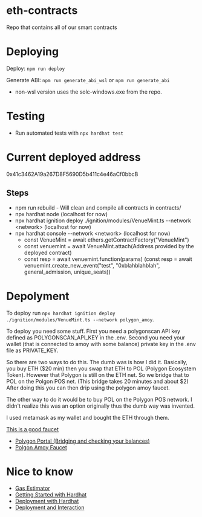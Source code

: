 # eth-contracts

Repo that contains all of our smart contracts

# Deploying

Deploy: `npm run deploy`

Generate ABI: `npm run generate_abi_wsl` or `npm run generate_abi`
* non-wsl version uses the solc-windows.exe from the repo.

# Testing

* Run automated tests with `npx hardhat test`

# Current deployed address

0x41c3462A19a267D8F5690D5b411c4e46aCf0bbcB

## Steps
* npm run rebuild - Will clean and compile all contracts in contracts/
* npx hardhat node (localhost for now)
* npx hardhat ignition deploy ./ignition/modules/VenueMint.ts --network \<network> (localhost for now)
* npx hardhat console --network \<network> (localhost for now)
    * const VenueMint = await ethers.getContractFactory("VenueMint")
    * const venuemint = await VenueMint.attach(Address provided by the deployed contract)
    * const resp = await venuemint.function(params) (const resp = await venuemint.create_new_event("test", "0xblahblahblah", general_admission, unique_seats))

# Depolyment

To deploy run `npx hardhat ignition deploy ./ignition/modules/VenueMint.ts --network polygon_amoy`.

To deploy you need some stuff. First you need a polygonscan API key defined as POLYGONSCAN_API_KEY in the .env. Second you need your wallet (that is connected to amoy with some balance) private key in the .env file as PRIVATE_KEY.

So there are two ways to do this. The dumb was is how I did it. Basically, you buy ETH ($20 min) then you swap that ETH to POL (Polygon Ecosystem Token). However that Polygon is still on the ETH net. So we bridge that to POL on the Polgon POS net. (This bridge takes 20 minutes and about $2) After doing this you can then drip using the polygon amoy faucet.

The other way to do it would be to buy POL on the Polygon POS network. I didn't realize this was an option originally thus the dumb way was invented.

I used metamask as my wallet and bought the ETH through them.

[This is a good faucet](https://faucet.stakepool.dev.br/amoy)

* [Polygon Portal (Bridging and checking your balances)](https://portal.polygon.technology/assets)
* [Polgon Amoy Faucet](https://www.alchemy.com/faucets/polygon-amoy)

# Nice to know
* [Gas Estimator](https://www.cryptoneur.xyz/en/gas-fees-calculator?usedGas=25180972&txnType=Custom)
* [Getting Started with Hardhat](https://hardhat.org/hardhat-runner/docs/getting-started)
* [Deployment with Hardhat](https://hardhat.org/tutorial/deploying-to-a-live-network)
* [Deployment and Interaction](https://docs.openzeppelin.com/learn/deploying-and-interacting)